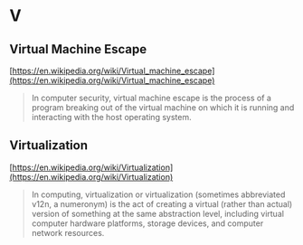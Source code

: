 # V

## Virtual Machine Escape

[https://en.wikipedia.org/wiki/Virtual_machine_escape](https://en.wikipedia.org/wiki/Virtual_machine_escape)

> In computer security, virtual machine escape is the process of a program breaking out of the virtual machine on which it is running and interacting with the host operating system.

## Virtualization

[https://en.wikipedia.org/wiki/Virtualization](https://en.wikipedia.org/wiki/Virtualization)

> In computing, virtualization or virtualization (sometimes abbreviated v12n, a numeronym) is the act of creating a virtual (rather than actual) version of something at the same abstraction level, including virtual computer hardware platforms, storage devices, and computer network resources.
